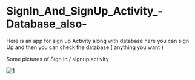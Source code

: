 # SignIn_And_SignUp_Activity_-Database_also-
Here is an app for sign up Activity along with database here you can sign Up and then you can check the database ( anything you want )

Some pictures of Sign in / signup activity

![1](https://github.com/Ajay-2022-Soft-Tech/SignIn_And_SignUp_Activity_-Database_also-/assets/113298640/2659d759-71fd-4de0-a4f8-f69025fdf88f)
